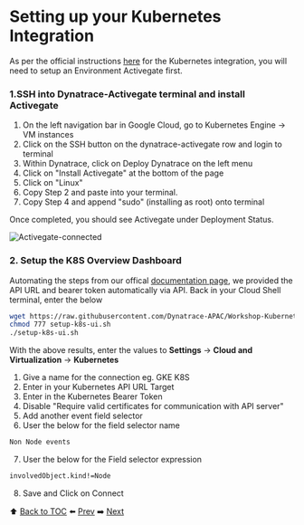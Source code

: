 # Setting up your Kubernetes Integration

As per the official instructions [here](https://www.dynatrace.com/support/help/technology-support/cloud-platforms/kubernetes/monitoring/connect-kubernetes-clusters-to-dynatrace/) for the Kubernetes integration, you will need to setup an Environment Activegate first.

### 1.SSH into Dynatrace-Activegate terminal and install Activegate


1. On the left navigation bar in Google Cloud, go to Kubernetes Engine -> VM instances
2. Click on the SSH button on the dynatrace-activegate row and login to terminal
2. Within Dynatrace, click on Deploy Dynatrace on the left menu
3. Click on "Install Activegate" at the bottom of the page
4. Click on "Linux"
5. Copy Step 2 and paste into your terminal.
6. Copy Step 4 and append "sudo" (installing as root) onto terminal

Once completed, you should see Activegate under Deployment Status.

![Activegate-connected](https://github.com/Nodnarboen/HOT-k8s/blob/master/assets/Picture9.1.png)

### 2. Setup the K8S Overview Dashboard

Automating the steps from our offical [documentation page](https://www.dynatrace.com/support/help/technology-support/cloud-platforms/kubernetes/installation-and-operation/further-integrations/connect-your-kubernetes-clusters-to-dynatrace/), we provided the API URL and bearer token automatically via API. Back in your Cloud Shell terminal, enter the below

``` bash
wget https://raw.githubusercontent.com/Dynatrace-APAC/Workshop-Kubernetes/master/setup-k8s-ui.sh
chmod 777 setup-k8s-ui.sh
./setup-k8s-ui.sh
```
With the above results, enter the values to <b>Settings</b> -> <b>Cloud and Virtualization</b> -> <b>Kubernetes</b>

1. Give a name for the connection eg. GKE K8S
2. Enter in your Kubernetes API URL Target
3. Enter in the Kubernetes Bearer Token
4. Disable "Require valid certificates for communication with API server"
5. Add another event field selector
6. User the below for the field selector name
``` bash
Non Node events 
```
7. User the below for the Field selector expression
``` bash
involvedObject.kind!=Node
```
8. Save and Click on Connect


:arrow_up: [Back to TOC](/README.md) :arrow_left: [Prev](../lab2/README.md)   :arrow_right: [Next](../lab4/README.md)  
